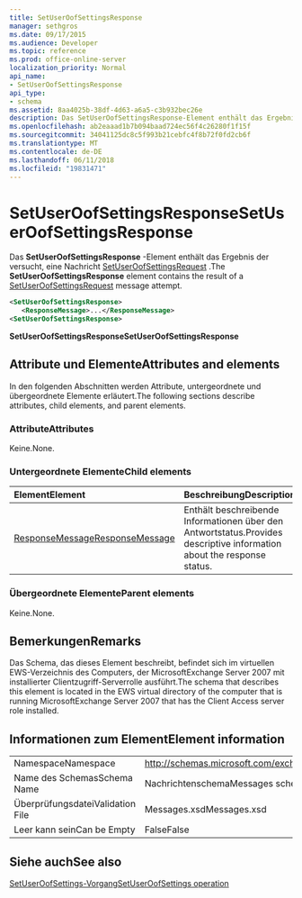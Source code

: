 ```yaml
---
title: SetUserOofSettingsResponse
manager: sethgros
ms.date: 09/17/2015
ms.audience: Developer
ms.topic: reference
ms.prod: office-online-server
localization_priority: Normal
api_name:
- SetUserOofSettingsResponse
api_type:
- schema
ms.assetid: 8aa4025b-38df-4d63-a6a5-c3b932bec26e
description: Das SetUserOofSettingsResponse-Element enthält das Ergebnis der versucht, eine Nachricht SetUserOofSettingsRequest.
ms.openlocfilehash: ab2eaaad1b7b094baad724ec56f4c26280f1f15f
ms.sourcegitcommit: 34041125dc8c5f993b21cebfc4f8b72f0fd2cb6f
ms.translationtype: MT
ms.contentlocale: de-DE
ms.lasthandoff: 06/11/2018
ms.locfileid: "19831471"
---
```

# <a name="setuseroofsettingsresponse"></a><span data-ttu-id="1b4ca-103">SetUserOofSettingsResponse</span><span class="sxs-lookup"><span data-stu-id="1b4ca-103">SetUserOofSettingsResponse</span></span>

<span data-ttu-id="1b4ca-104">Das **SetUserOofSettingsResponse** -Element enthält das Ergebnis der versucht, eine Nachricht [SetUserOofSettingsRequest](setuseroofsettingsrequest.md) .</span><span class="sxs-lookup"><span data-stu-id="1b4ca-104">The **SetUserOofSettingsResponse** element contains the result of a [SetUserOofSettingsRequest](setuseroofsettingsrequest.md) message attempt.</span></span> 
  
```xml
<SetUserOofSettingsResponse>
   <ResponseMessage>...</ResponseMessage>
<SetUserOofSettingsResponse>
```

 <span data-ttu-id="1b4ca-105">**SetUserOofSettingsResponse**</span><span class="sxs-lookup"><span data-stu-id="1b4ca-105">**SetUserOofSettingsResponse**</span></span>
## <a name="attributes-and-elements"></a><span data-ttu-id="1b4ca-106">Attribute und Elemente</span><span class="sxs-lookup"><span data-stu-id="1b4ca-106">Attributes and elements</span></span>

<span data-ttu-id="1b4ca-107">In den folgenden Abschnitten werden Attribute, untergeordnete und übergeordnete Elemente erläutert.</span><span class="sxs-lookup"><span data-stu-id="1b4ca-107">The following sections describe attributes, child elements, and parent elements.</span></span>
  
### <a name="attributes"></a><span data-ttu-id="1b4ca-108">Attribute</span><span class="sxs-lookup"><span data-stu-id="1b4ca-108">Attributes</span></span>

<span data-ttu-id="1b4ca-109">Keine.</span><span class="sxs-lookup"><span data-stu-id="1b4ca-109">None.</span></span>
  
### <a name="child-elements"></a><span data-ttu-id="1b4ca-110">Untergeordnete Elemente</span><span class="sxs-lookup"><span data-stu-id="1b4ca-110">Child elements</span></span>

|<span data-ttu-id="1b4ca-111">**Element**</span><span class="sxs-lookup"><span data-stu-id="1b4ca-111">**Element**</span></span>|<span data-ttu-id="1b4ca-112">**Beschreibung**</span><span class="sxs-lookup"><span data-stu-id="1b4ca-112">**Description**</span></span>|
|:-----|:-----|
|[<span data-ttu-id="1b4ca-113">ResponseMessage</span><span class="sxs-lookup"><span data-stu-id="1b4ca-113">ResponseMessage</span></span>](responsemessage.md) <br/> |<span data-ttu-id="1b4ca-114">Enthält beschreibende Informationen über den Antwortstatus.</span><span class="sxs-lookup"><span data-stu-id="1b4ca-114">Provides descriptive information about the response status.</span></span>  <br/> |
   
### <a name="parent-elements"></a><span data-ttu-id="1b4ca-115">Übergeordnete Elemente</span><span class="sxs-lookup"><span data-stu-id="1b4ca-115">Parent elements</span></span>

<span data-ttu-id="1b4ca-116">Keine.</span><span class="sxs-lookup"><span data-stu-id="1b4ca-116">None.</span></span>
  
## <a name="remarks"></a><span data-ttu-id="1b4ca-117">Bemerkungen</span><span class="sxs-lookup"><span data-stu-id="1b4ca-117">Remarks</span></span>

<span data-ttu-id="1b4ca-118">Das Schema, das dieses Element beschreibt, befindet sich im virtuellen EWS-Verzeichnis des Computers, der MicrosoftExchange Server 2007 mit installierter Clientzugriff-Serverrolle ausführt.</span><span class="sxs-lookup"><span data-stu-id="1b4ca-118">The schema that describes this element is located in the EWS virtual directory of the computer that is running MicrosoftExchange Server 2007 that has the Client Access server role installed.</span></span>
  
## <a name="element-information"></a><span data-ttu-id="1b4ca-119">Informationen zum Element</span><span class="sxs-lookup"><span data-stu-id="1b4ca-119">Element information</span></span>

|||
|:-----|:-----|
|<span data-ttu-id="1b4ca-120">Namespace</span><span class="sxs-lookup"><span data-stu-id="1b4ca-120">Namespace</span></span>  <br/> |http://schemas.microsoft.com/exchange/services/2006/messages  <br/> |
|<span data-ttu-id="1b4ca-121">Name des Schemas</span><span class="sxs-lookup"><span data-stu-id="1b4ca-121">Schema Name</span></span>  <br/> |<span data-ttu-id="1b4ca-122">Nachrichtenschema</span><span class="sxs-lookup"><span data-stu-id="1b4ca-122">Messages schema</span></span>  <br/> |
|<span data-ttu-id="1b4ca-123">Überprüfungsdatei</span><span class="sxs-lookup"><span data-stu-id="1b4ca-123">Validation File</span></span>  <br/> |<span data-ttu-id="1b4ca-124">Messages.xsd</span><span class="sxs-lookup"><span data-stu-id="1b4ca-124">Messages.xsd</span></span>  <br/> |
|<span data-ttu-id="1b4ca-125">Leer kann sein</span><span class="sxs-lookup"><span data-stu-id="1b4ca-125">Can be Empty</span></span>  <br/> |<span data-ttu-id="1b4ca-126">False</span><span class="sxs-lookup"><span data-stu-id="1b4ca-126">False</span></span>  <br/> |
   
## <a name="see-also"></a><span data-ttu-id="1b4ca-127">Siehe auch</span><span class="sxs-lookup"><span data-stu-id="1b4ca-127">See also</span></span>



[<span data-ttu-id="1b4ca-128">SetUserOofSettings-Vorgang</span><span class="sxs-lookup"><span data-stu-id="1b4ca-128">SetUserOofSettings operation</span></span>](setuseroofsettings-operation.md)

